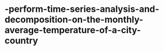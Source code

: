 # -perform-time-series-analysis-and-decomposition-on-the-monthly-average-temperature-of-a-city-country
